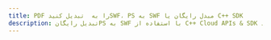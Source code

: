 ---title: PDF را به  تبدیل کنیدSWF، PS به SWF مبدل رایگان یا C++ SDKdescription: تبدیل رایگانPS به SWF با استفاده از C++ Cloud APIs & SDK همچنین اسناد PDF را در Cloud ایجاد، ویرایش و رندر کنید.---